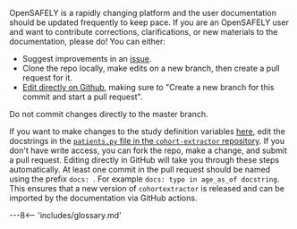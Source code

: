 OpenSAFELY is a rapidly changing platform and the user documentation should be updated frequently to keep pace. 
If you are an OpenSAFELY user and want to contribute corrections, clarifications, or new materials to the documentation, 
please do! You can either:

* Suggest improvements in an [issue](https://github.com/opensafely/documentation/issues).
* Clone the repo locally, make edits on a new branch, then create a pull request for it.
* [Edit directly on Github](https://docs.github.com/en/github/managing-files-in-a-repository/editing-files-in-your-repository), making sure to "Create a new branch for this commit and start a pull request".

Do not commit changes directly to the master branch.

If you want to make changes to the study definition variables [here](study-def-variables.md), edit the docstrings in the [`patients.py` file in the `cohort-extractor` repository](https://github.com/opensafely/cohort-extractor/blob/master/cohortextractor/patients.py).
If you don't have write access, you can fork the repo, make a change, and submit a pull request.
Editing directly in GitHub will take you through these steps automatically.
At least one commit in the pull request should be named using the prefix `docs: `. For example `docs: typo in age_as_of docstring`. 
This ensures that a new version of `cohortextractor` is released and can be imported by the documentation via GitHub actions.

---8<-- 'includes/glossary.md'
